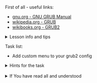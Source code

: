 First of all - useful links:

- [gnu.org - GNU GRUB Manual](https://www.gnu.org/software/grub/manual/grub/grub.html)
- [wikipedia.org - GRUB](https://www.wikipedia.org/wiki/GNU_GRUB)
- [wikibooks.org - GRUB2](https://ru.wikibooks.org/wiki/Grub_2)

<details><summary>Lesson info and tips</summary>
<pre>
  Most common scenario to update grub:<br>
    - edit /etc/default/grub
    - edit script in /etc/grub.d/40_custom
    $ sudo vi /etc/grub.d/40_custom
    $ sudo update-grub
    $ sudo reboot
</pre>
</details>

Task list:
- Add custom menu to your grub2 config

<details><summary>Hints for the task</summary>
<pre>
<strong>Task 1:</strong>
  $ look for Lesson info and tips above
</pre>
</details>
<br>
<details><summary>If You have read all and understood</summary>
<pre>
`touch IReadAllAndUndnderstood`{{exec}}
</pre>

